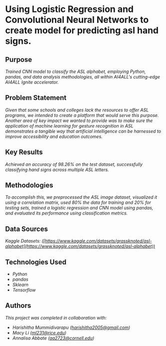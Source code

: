 # Using Logistic Regression and Convolutional Neural Networks to create model for predicting asl hand signs.

## Purpose

*Trained CNN model to classify the ASL alphabet, employing Python, pandas, and data analysis methodologies, all within AI4ALL's cutting-edge AI4ALL Ignite accelerator.*


## Problem Statement

*Given that some schools and colleges lack the resources to offer ASL programs, we intended to create a platform that would serve this purpose. Another area of key impact we wanted to provide was to make sure the application of machine learning for gesture recognition in ASL demonstrates a tangible way that artificial intelligence can be harnessed to improve accessibility and education outcomes.*

## Key Results

*Achieved an accuracy of 98.26% on the test dataset, successfully classifying hand signs across multiple ASL letters.*

## Methodologies

*To accomplish this, we preprocessed the ASL image dataset, visualized it using a correlation matrix, used 80% the data for training and 20% for testing sets, trained a logistic regression and CNN model using pandas, and evaluated its performance using classification metrics.*

## Data Sources

*Kaggle Datasets: ([https://www.kaggle.com/datasets/grassknoted/asl-alphabet](https://www.kaggle.com/datasets/grassknoted/asl-alphabet))*

## Technologies Used

- *Python*
- *pandas*
- *Sklearn*
- *Tensorflow*

## Authors

*This project was completed in collaboration with:*
- *Harishitha Mummidivarapu ([harishitha2005@gmail.com](harishitha2005@gmail.com))*
- *Macy Li ([ml231@rice.edu](ml231@rice.edu))*
- *Annalisa Abbate ([aa2723@cornell.edu](aa2723@cornell.edu))*
